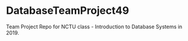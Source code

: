 # DatabaseTeamProject49
Team Project Repo for NCTU class - Introduction to Database Systems in 2019.
